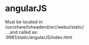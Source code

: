 # angularJS

Must be located in:<br>
	/usr/share/tvheadend/src/webui/static/<br>
.
..and called as:<br>
	<IP>:9981/static/angularJS/index.html<br>
